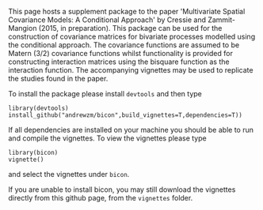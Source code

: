 This page hosts a supplement package to the paper 'Multivariate Spatial
    Covariance Models: A Conditional Approach' by Cressie and Zammit-Mangion
    (2015, in preparation). This package can be used for the construction of
    covariance matrices for bivariate processes modelled using the
    conditional approach. The covariance functions are assumed to be Matern
    (3/2) covariance functions whilst functionality is provided for
    constructing interaction matrices using the bisquare function as the
    interaction function. The accompanying vignettes may be used to replicate
    the studies found in the paper.
    
To install the package please install `devtools` and then type

    library(devtools)
    install_github("andrewzm/bicon",build_vignettes=T,dependencies=T))
    
If all dependencies are installed on your machine you should be able to run and compile the vignettes. To view the vignettes please type

    library(bicon)
    vignette()
    
and select the vignettes under `bicon`.

If you are unable to install bicon, you may still download the vignettes directly from this github page, from the `vignettes` folder.